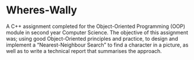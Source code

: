 # Wheres-Wally
A C++ assignment completed for the Object-Oriented Programming (OOP) module in second year Computer Science.  The objective of this assignment was; using good Object-Oriented principles and practice, to design and implement a “Nearest-Neighbour Search” to find a character in a picture, as well as to write a technical report that summarises the approach.
